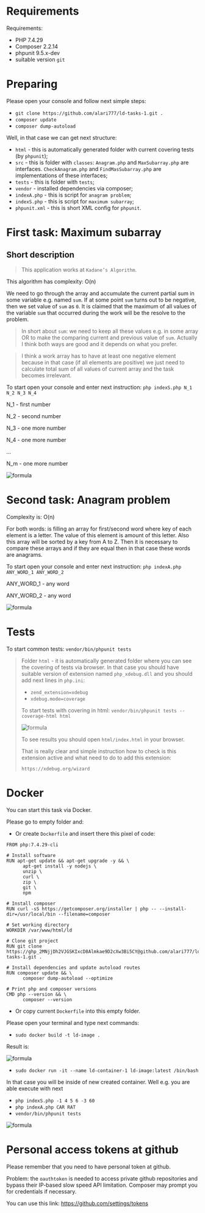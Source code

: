 # Requirements

Requirements:
  - PHP 7.4.29
  - Composer 2.2.14
  - phpunit 9.5.x-dev
  - suitable version `git`

# Preparing

Please open your console and follow next simple steps:

- `git clone https://github.com/alari777/ld-tasks-1.git .`
- `composer update`
- `composer dump-autoload`

Well, in that case we can get next structure:
- `html` - this is automatically generated folder with current covering tests (by `phpunit`);
- `src` - this is folder with `classes`: `Anagram.php` and `MaxSubarray.php` are interfaces. `CheckAnagram.php` and `FindMasSubarray.php` are implementations of these interfaces;
- `tests` - this is folder with `tests`;
- `vendor` - installed dependencies via composer;
- `indexA.php` - this is script for `anagram problem`;
- `indexS.php` - this is script for `maximum subarray`;
- `phpunit.xml` - this is short XML config for `phpunit`. 

# First task: Maximum subarray

## Short description

> This application works at `Kadane’s Algorithm`.

This algorithm has complexity: O(n)

We need to go through the array and accumulate the current partial sum in some variable e.g. named `sum`. If at some point `sum` turns out to be negative, then we set value of `sum`  as `0`. It is claimed that the maximum of all values of the variable `sum` that occurred during the work will be the resolve to the problem.

> In short about `sum`: we need to keep all these values e.g. in some array OR to make the comparing current and previous value of `sum`. Actually I think both ways are good and it depends on what you prefer.

> I think a work array has to have at least one negative element because in that case (if all elements are positive) we just need to calculate total sum of all values of current array and the task becomes irrelevant.

To start open your console and enter next instruction:
`php indexS.php N_1 N_2 N_3 N_4`

N_1 - first number

N_2 - second number

N_3 - one more number

N_4 - one more number

...

N_m - one more number

![formula](./imgs/indexS.PNG)

# Second task: Anagram problem

Complexity is: O(n)

For both words: is filling an array for first/second word where key of each element is a letter. The value of this element is amount of this letter. Also this array will be sorted by a key from A to Z. Then it is necessary to compare these arrays and if they are equal then in that case these words are anagrams.

To start open your console and enter next instruction:
`php indexA.php ANY_WORD_1 ANY_WORD_2`

ANY_WORD_1 - any word

ANY_WORD_2 - any word

![formula](./imgs/indexA.PNG)

# Tests

To start common tests: `vendor/bin/phpunit tests`

> Folder `html` - it is automatically generated folder where you can see the covering of tests via browser. In that case you should have suitable version of extension named `php_xdebug.dll` and you should add next lines in `php.ini`:
> - `zend_extension=xdebug`
> - `xdebug.mode=coverage`
>
> To start tests with covering in html: `vendor/bin/phpunit tests --coverage-html html`
>
>![formula](./imgs/phpunit-html-covering.PNG)
>
> To see results you should open `html/index.html` in your browser.
>
> That is really clear and simple instruction how to check is this extension active and what need to do to add this extension:
>
> `https://xdebug.org/wizard`

# Docker

You can start this task via Docker.

Please go to empty folder and:

- Or create `Dockerfile` and insert there this pixel of code:

```
FROM php:7.4.29-cli
  
# Install software
RUN apt-get update && apt-get upgrade -y && \
      apt-get install -y nodejs \
      unzip \
      curl \
      zip \
      git \
      npm

# Install composer
RUN curl -sS https://getcomposer.org/installer | php -- --install-dir=/usr/local/bin --filename=composer

# Set working directory
WORKDIR /var/www/html/ld

# Clone git project
RUN git clone https://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@github.com/alari777/ld-tasks-1.git .

# Install dependencies and update autoload routes
RUN composer update && \
      composer dump-autoload --optimize

# Print php and composer versions
CMD php --version && \
      composer --version
```

- Or copy current `Dockerfile` into this empty folder.

Please open your terminal and type next commands: 
- `sudo docker build -t ld-image .` 

Result is:

![formula](./imgs/docker-build.PNG)

- `sudo docker run -it --name ld-container-1 ld-image:latest /bin/bash`

In that case you will be inside of new created container. 
Well e.g. you are able execute with next
- `php indexS.php -1 4 5 6 -3 60`
- `php indexA.php CAR RAT`
- `vendor/bin/phpunit tests`

![formula](./imgs/docker-run-container.PNG)

# Personal access tokens at github

Please remember that you need to have personal token at github.

Problem: the `oauthtoken` is needed to access private github repositories and bypass their IP-based slow speed API limitation. Composer may prompt you for credentials if necessary.

You can use this link:
https://github.com/settings/tokens